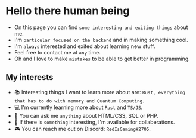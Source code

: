 # Hello there human being
* On this page you can find `some interesting and exiting things` about me. 
* I'm `particular focused on the backend` and in making something cool.
* I'm `always` interested and exited about learning new stuff.
* Feel free to contact me at `any` time.
* Oh and I love to make `mistakes` to be able to get better in programming.

## My interests
- 📚 Interesting things I want to learn more about are: `Rust, everything that has to do with memory and Quantum Computing`.
- 💻 I'm currently learning more about `Rust` and `TS/JS`.
- 💬 You can ask me `anything` about HTML/CSS, SQL or PHP.
- 🍃 If there is `something` interesting, I'm available for collaberations.
- 🎮 You can reach me out on Discord: `RedIsGaming#2705`.
